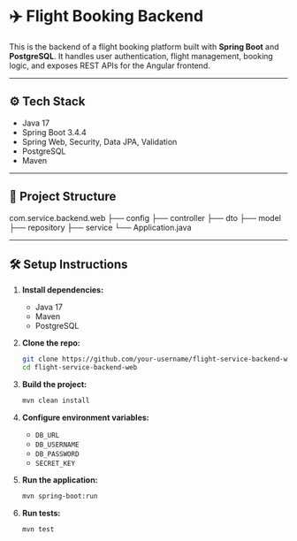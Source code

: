 # ✈️ Flight Booking Backend

This is the backend of a flight booking platform built with **Spring Boot** and **PostgreSQL**. It handles user authentication, flight management, booking logic, and exposes REST APIs for the Angular frontend.

---

## ⚙️ Tech Stack

- Java 17
- Spring Boot 3.4.4
- Spring Web, Security, Data JPA, Validation
- PostgreSQL
- Maven

---

## 🧱 Project Structure

com.service.backend.web ├── config ├── controller ├── dto ├── model ├── repository ├── service └── Application.java


---

## 🛠️ Setup Instructions

1. **Install dependencies:**
   - Java 17
   - Maven
   - PostgreSQL

2. **Clone the repo:**
   ```bash
   git clone https://github.com/your-username/flight-service-backend-web.git
   cd flight-service-backend-web
   ```

3. **Build the project:**
   ```bash
   mvn clean install
   ```

4. **Configure environment variables:**
   - `DB_URL`
   - `DB_USERNAME`
   - `DB_PASSWORD`
   - `SECRET_KEY`

5. **Run the application:**
   ```bash
   mvn spring-boot:run
   ```

6. **Run tests:**
   ```bash
   mvn test
   ```